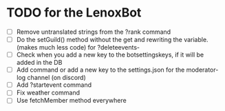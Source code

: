 # TODO for the LenoxBot

- [ ] Remove untranslated strings from the ?rank command
- [ ] Do the setGuild() method without the get and rewriting the variable. (makes much less code) for ?deleteevents-
- [ ] Check when you add a new key to the botsettingskeys, if it will be added in the DB
- [ ] Add command or add a new key to the settings.json for the moderator-log channel (on discord)
- [ ] Add ?startevent command
- [ ] Fix weather command
- [ ] Use fetchMember method everywhere
